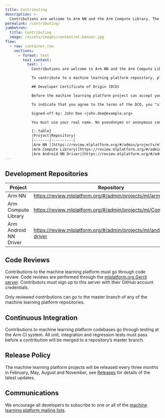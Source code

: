 ```yaml
---
title: Contributing
description: >-
  Contributions are welcome to Arm NN and the Arm Compute Library. The projects are licensed under the MIT license and all accepted contributions must have the same license.
permalink: /contributing/
jumbotron:
  title: Contributing
  image: /assets/images/content/ml-banner.jpg
flow:
  - row: container_row
    sections:
      - format: text
        text_content:
          text: |-
            Contributions are welcome to Arm NN and the Arm Compute Library. The projects are licensed under the [MIT license](https://spdx.org/licenses/MIT.html) and all accepted contributions must have the same license.

            To contribute to a machine learning platform repository, please put a change request on [review.mlplatform.org](https://review.mlplatform.org/). (Please do not make pull requests on the GitHub repositories.)

            ## Developer Certificate of Origin (DCO)

            Before the machine learning platform project can accept your contribution, you must certify its origin and give us your permission.  To manage this process we use the Developer Certificate of Origin (DCO) V1.1 ([https://developercertificate.org/](https://developercertificate.org/))

            To indicate that you agree to the terms of the DCO, you "sign off" your contribution by adding a line with your name and e-mail address to every git commit message:

            Signed-off-by: John Doe <john.doe@example.org>

            You must use your real name. No pseudonyms or anonymous contributions are accepted.

            {:.table}
            |Project|Repository|
            |-------|----------|
            |Arm NN	|[https://review.mlplatform.org/#/admin/projects/ml/armnn](https://review.mlplatform.org/#/admin/projects/ml/armnn)|
            |Arm Compute Library|[https://review.mlplatform.org/#/admin/projects/ml/ComputeLibrary](https://review.mlplatform.org/#/admin/projects/ml/ComputeLibrary)|
            |Arm Android NN Driver|[https://review.mlplatform.org/#/admin/projects/ml/android-nn-driver](https://review.mlplatform.org/#/admin/projects/ml/android-nn-driver)|
---
```


<div class="col-xs-12" markdown="1">

</div>

<div class="col-xs-12 col-sm-8">
    <h2>Development Repositories</h2>
    <div class="double-scroll">
        <table class="table">
            <thead>
                <th>Project</th>
                <th>Repository</th>
            </thead>
            <tbody>
                <tr>
                    <td>Arm NN</td>
                    <td>
                       <a href="https://review.mlplatform.org/#/admin/projects/ml/armnn">https://review.mlplatform.org/#/admin/projects/ml/armnn</a>
                    </td>
                </tr>
                <tr>
                    <td>Arm Compute Library</td>
                    <td>
                        <a href="https://review.mlplatform.org/#/admin/projects/ml/ComputeLibrary">https://review.mlplatform.org/#/admin/projects/ml/ComputeLibrary</a>
                    </td>
                </tr>
                <tr>
                    <td>Arm Android NN Driver</td>
                    <td>
                        <a href="https://review.mlplatform.org/#/admin/projects/ml/android-nn-driver">https://review.mlplatform.org/#/admin/projects/ml/android-nn-driver</a>
                    </td>
                </tr>
            </tbody>
        </table>
    </div>
</div>
<div class="col-xs-12" markdown="1">

## Code Reviews

Contributions to the machine learning platform must go through code review. Code reviews are performed through the [mlplatform.org Gerrit server](https://review.mlplatform.org/). Contributors must sign up to this server with their GitHub account credentials.

Only reviewed contributions can go to the master branch of any of the machine learning platform repositories.

## Continuous Integration

Contributions to machine learning platform codebases go through testing at the Arm CI system. All unit, integration and regression
tests must pass before a contribution will be merged to a repository’s master branch.

## Release Policy

The machine learning platform projects will be released every three months in February, May, August and November, see [Releases](/releases/) for details of the latest updates.

## Communications

We encourage all developers to subscribe to one or all of the [machine learning platform mailing lists](/mailing-lists-and-irc/).

</div>
